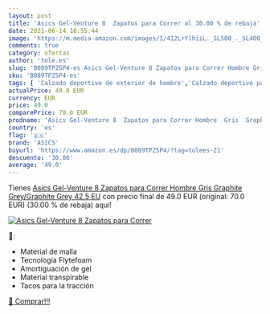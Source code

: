 ```yaml
---
layout: post
title: 'Asics Gel-Venture 8  Zapatos para Correr al 30.00 % de rebaja'
date: 2021-06-14 16:55:44
image: 'https://m.media-amazon.com/images/I/412LrYlhiiL._SL500_._SL400_.jpg'
comments: true
category: ofertas
author: 'tole.es'
slug: 'B089TPZ5P4-es Asics Gel-Venture 8 Zapatos para Correr Hombre Gris...'
sku: 'B089TPZ5P4-es'
tags: [ 'Calzado deportivo de exterior de hombre','Calzado deportivo para hombre','Calzados de running para hombre','Calzados para correr en asfalto para hombre','Zapatillas y calzado deportivo para hombre','Zapatos','Zapatos para hombre','Zapatos y complementos','asics','zapatos', ]
actualPrice: 49.0 EUR
currency: EUR
price: 49.0
comparePrice: 70.0 EUR
prodname: 'Asics Gel-Venture 8  Zapatos para Correr Hombre  Gris  Graphite Grey/Graphite Grey   42.5 EU'
country: 'es'
flag: '🇪🇸'
brand: 'ASICS'
buyurl: 'https://www.amazon.es/dp/B089TPZ5P4/?tag=tolees-21'
descuento: '30.00'
average: '49.0'
---
```


Tienes [Asics Gel-Venture 8  Zapatos para Correr Hombre  Gris  Graphite Grey/Graphite Grey   42.5 EU](https://www.amazon.es/dp/B089TPZ5P4/?tag=tolees-21) con precio final de  49.0 EUR (original: 70.0 EUR) (30.00 %  de rebaja) aqui!

[![Asics Gel-Venture 8  Zapatos para Correr](https://m.media-amazon.com/images/I/412LrYlhiiL._SL500_._SL400_.jpg)](https://www.amazon.es/dp/B089TPZ5P4/?tag=tolees-21)

🔎:

- Material de malla
- Tecnología Flytefoam
- Amortiguación de gel
- Material transpirable
- Tacos para la tracción

[🛒 Comprar!!!](https://www.amazon.es/dp/B089TPZ5P4/?tag=tolees-21)
